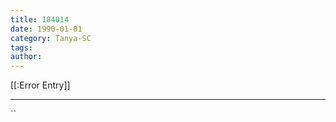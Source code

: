 ```yaml
---
title: 184014
date: 1990-01-01
category: Tanya-SC
tags: 
author: 
---
```


[[:Error Entry]]

---



``

